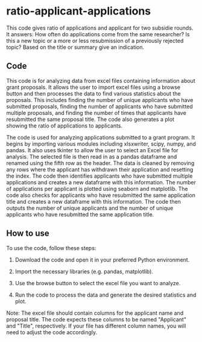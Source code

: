 # ratio-applicant-applications
This code gives ratio of applications and applicant for two subsidie rounds. It answers: How often do applications come from the same researcher? Is this a new topic or a more or less resubmission of a previously rejected topic? Based on the title or summary give an indication.

## Code
This code is for analyzing data from excel files containing information about grant proposals. It allows the user to import excel files using a browse button and then processes the data to find various statistics about the proposals. This includes finding the number of unique applicants who have submitted proposals, finding the number of applicants who have submitted multiple proposals, and finding the number of times that applicants have resubmitted the same proposal title. The code also generates a plot showing the ratio of applications to applicants.

The code is used for analyzing applications submitted to a grant program. It begins by importing various modules including xlsxwriter, scipy, numpy, and pandas. It also uses tkinter to allow the user to select an Excel file for analysis. The selected file is then read in as a pandas dataframe and renamed using the fifth row as the header. The data is cleaned by removing any rows where the applicant has withdrawn their application and resetting the index. The code then identifies applicants who have submitted multiple applications and creates a new dataframe with this information. The number of applications per applicant is plotted using seaborn and matplotlib. The code also checks for applicants who have resubmitted the same application title and creates a new dataframe with this information. The code then outputs the number of unique applicants and the number of unique applicants who have resubmitted the same application title.

## How to use
To use the code, follow these steps:

1. Download the code and open it in your preferred Python environment.

2. Import the necessary libraries (e.g. pandas, matplotlib).

3. Use the browse button to select the excel file you want to analyze.

4. Run the code to process the data and generate the desired statistics and plot.

Note: The excel file should contain columns for the applicant name and proposal title. The code expects these columns to be named "Applicant" and "Title", respectively. If your file has different column names, you will need to adjust the code accordingly.
